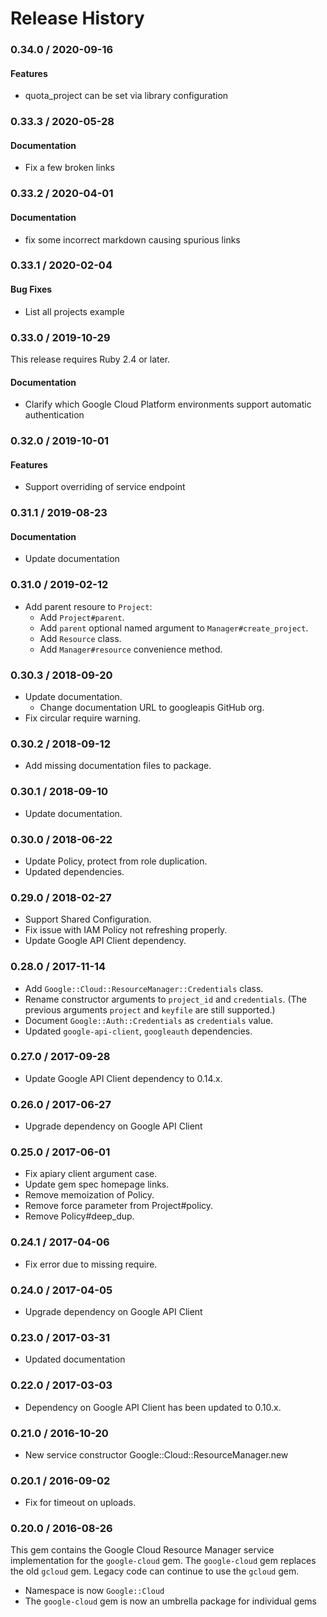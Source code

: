 # Release History

### 0.34.0 / 2020-09-16

#### Features

* quota_project can be set via library configuration

### 0.33.3 / 2020-05-28

#### Documentation

* Fix a few broken links

### 0.33.2 / 2020-04-01

#### Documentation

* fix some incorrect markdown causing spurious links

### 0.33.1 / 2020-02-04

#### Bug Fixes

* List all projects example

### 0.33.0 / 2019-10-29

This release requires Ruby 2.4 or later.

#### Documentation

* Clarify which Google Cloud Platform environments support automatic authentication

### 0.32.0 / 2019-10-01

#### Features

* Support overriding of service endpoint

### 0.31.1 / 2019-08-23

#### Documentation

* Update documentation

### 0.31.0 / 2019-02-12

* Add parent resoure to `Project`:
  * Add `Project#parent`.
  * Add `parent` optional named argument to `Manager#create_project`.
  * Add `Resource` class.
  * Add `Manager#resource` convenience method.

### 0.30.3 / 2018-09-20

* Update documentation.
  * Change documentation URL to googleapis GitHub org.
* Fix circular require warning.

### 0.30.2 / 2018-09-12

* Add missing documentation files to package.

### 0.30.1 / 2018-09-10

* Update documentation.

### 0.30.0 / 2018-06-22

* Update Policy, protect from role duplication.
* Updated dependencies.

### 0.29.0 / 2018-02-27

* Support Shared Configuration.
* Fix issue with IAM Policy not refreshing properly.
* Update Google API Client dependency.

### 0.28.0 / 2017-11-14

* Add `Google::Cloud::ResourceManager::Credentials` class.
* Rename constructor arguments to `project_id` and `credentials`.
  (The previous arguments `project` and `keyfile` are still supported.)
* Document `Google::Auth::Credentials` as `credentials` value.
* Updated `google-api-client`, `googleauth` dependencies.

### 0.27.0 / 2017-09-28

* Update Google API Client dependency to 0.14.x.

### 0.26.0 / 2017-06-27

* Upgrade dependency on Google API Client

### 0.25.0 / 2017-06-01

* Fix apiary client argument case.
* Update gem spec homepage links.
* Remove memoization of Policy.
* Remove force parameter from Project#policy.
* Remove Policy#deep_dup.

### 0.24.1 / 2017-04-06

* Fix error due to missing require.

### 0.24.0 / 2017-04-05

* Upgrade dependency on Google API Client

### 0.23.0 / 2017-03-31

* Updated documentation

### 0.22.0 / 2017-03-03

* Dependency on Google API Client has been updated to 0.10.x.

### 0.21.0 / 2016-10-20

* New service constructor Google::Cloud::ResourceManager.new

### 0.20.1 / 2016-09-02

* Fix for timeout on uploads.

### 0.20.0 / 2016-08-26

This gem contains the Google Cloud Resource Manager service implementation for the `google-cloud` gem. The `google-cloud` gem replaces the old `gcloud` gem. Legacy code can continue to use the `gcloud` gem.

* Namespace is now `Google::Cloud`
* The `google-cloud` gem is now an umbrella package for individual gems
